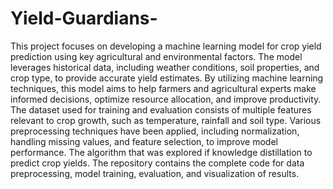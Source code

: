 # Yield-Guardians-

This project focuses on developing a machine learning model for crop yield prediction using key agricultural and environmental factors. The model leverages historical data, including weather conditions, soil properties, and crop type, to provide accurate yield estimates. By utilizing machine learning techniques, this model aims to help farmers and agricultural experts make informed decisions, optimize resource allocation, and improve productivity.
The dataset used for training and evaluation consists of multiple features relevant to crop growth, such as temperature, rainfall and soil type. Various preprocessing techniques have been applied, including normalization, handling missing values, and feature selection, to improve model performance. The algorithm that was explored if knowledge distillation to predict crop yields.
The repository contains the complete code for data preprocessing, model training, evaluation, and visualization of results.
